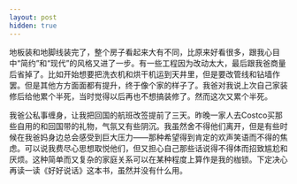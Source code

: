 ```yaml
---
layout: post
hidden: true
---
```


地板装和地脚线装完了，整个房子看起来大有不同，比原来好看很多，跟我心目中“简约”和“现代”的风格又进了一步。有一些工程因为改动太大，最后跟我爸商量后省掉了。比如开始想要把洗衣机和烘干机运到天井里，但是要改管线和钻墙作罢。但是其他方方面面都有提升，终于像个家的样子了。我爸对我说上次自己家装修后给他累个半死，当时觉得以后再也不想搞装修了。然而这次又累个半死。

我爸公私事缠身，让我把回国的航班改签提前了三天。昨晚一家人去Costco买那些自用的和回国带的礼物，气氛又有些阴沉。我虽然舍不得他们离开，但是有些时候在我爸妈身边总会感受到巨大压力——那种希望得到肯定的欢声笑语而不得的焦虑。可以说我费尽心思想取悦他们，但又担心自己那些话说得不得体而招致尴尬和厌烦。这种简单而又复杂的家庭关系可以在某种程度上算作是我的枷锁。下定决心再读一读《好好说话》这本书，虽然并没有什么用。